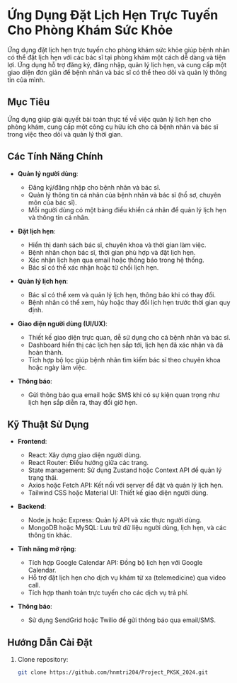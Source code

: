 # Ứng Dụng Đặt Lịch Hẹn Trực Tuyến Cho Phòng Khám Sức Khỏe

Ứng dụng đặt lịch hẹn trực tuyến cho phòng khám sức khỏe giúp bệnh nhân có thể đặt lịch hẹn với các bác sĩ tại phòng khám một cách dễ dàng và tiện lợi. Ứng dụng hỗ trợ đăng ký, đăng nhập, quản lý lịch hẹn, và cung cấp một giao diện đơn giản để bệnh nhân và bác sĩ có thể theo dõi và quản lý thông tin của mình.

## Mục Tiêu

Ứng dụng giúp giải quyết bài toán thực tế về việc quản lý lịch hẹn cho phòng khám, cung cấp một công cụ hữu ích cho cả bệnh nhân và bác sĩ trong việc theo dõi và quản lý thời gian.

## Các Tính Năng Chính

- **Quản lý người dùng**:
  - Đăng ký/đăng nhập cho bệnh nhân và bác sĩ.
  - Quản lý thông tin cá nhân của bệnh nhân và bác sĩ (hồ sơ, chuyên môn của bác sĩ).
  - Mỗi người dùng có một bảng điều khiển cá nhân để quản lý lịch hẹn và thông tin cá nhân.

- **Đặt lịch hẹn**:
  - Hiển thị danh sách bác sĩ, chuyên khoa và thời gian làm việc.
  - Bệnh nhân chọn bác sĩ, thời gian phù hợp và đặt lịch hẹn.
  - Xác nhận lịch hẹn qua email hoặc thông báo trong hệ thống.
  - Bác sĩ có thể xác nhận hoặc từ chối lịch hẹn.

- **Quản lý lịch hẹn**:
  - Bác sĩ có thể xem và quản lý lịch hẹn, thông báo khi có thay đổi.
  - Bệnh nhân có thể xem, hủy hoặc thay đổi lịch hẹn trước thời gian quy định.

- **Giao diện người dùng (UI/UX)**:
  - Thiết kế giao diện trực quan, dễ sử dụng cho cả bệnh nhân và bác sĩ.
  - Dashboard hiển thị các lịch hẹn sắp tới, lịch hẹn đã xác nhận và đã hoàn thành.
  - Tích hợp bộ lọc giúp bệnh nhân tìm kiếm bác sĩ theo chuyên khoa hoặc ngày làm việc.

- **Thông báo**:
  - Gửi thông báo qua email hoặc SMS khi có sự kiện quan trọng như lịch hẹn sắp diễn ra, thay đổi giờ hẹn.

## Kỹ Thuật Sử Dụng

- **Frontend**:
  - React: Xây dựng giao diện người dùng.
  - React Router: Điều hướng giữa các trang.
  - State management: Sử dụng Zustand hoặc Context API để quản lý trạng thái.
  - Axios hoặc Fetch API: Kết nối với server để đặt và quản lý lịch hẹn.
  - Tailwind CSS hoặc Material UI: Thiết kế giao diện người dùng.

- **Backend**:
  - Node.js hoặc Express: Quản lý API và xác thực người dùng.
  - MongoDB hoặc MySQL: Lưu trữ dữ liệu người dùng, lịch hẹn, và các thông tin khác.

- **Tính năng mở rộng**:
  - Tích hợp Google Calendar API: Đồng bộ lịch hẹn với Google Calendar.
  - Hỗ trợ đặt lịch hẹn cho dịch vụ khám từ xa (telemedicine) qua video call.
  - Tích hợp thanh toán trực tuyến cho các dịch vụ trả phí.

- **Thông báo**:
  - Sử dụng SendGrid hoặc Twilio để gửi thông báo qua email/SMS.

## Hướng Dẫn Cài Đặt

1. Clone repository:
   ```bash
   git clone https://github.com/hnmtri204/Project_PKSK_2024.git
